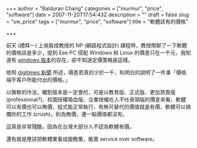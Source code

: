 +++
author = "Balduran Chang"
categories = ["murmur", "price", "software"]
date = 2007-11-20T17:54:43Z
description = ""
draft = false
slug = "sw_price"
tags = ["murmur", "price", "software"]
title = "軟體該有的價格"

+++


前天 (禮拜一) 上吳毅成教授的 NP (網路程式設計) 課程時，教授閒聊了一下軟體的價格該是多少，提到 Eee PC 搭配 Windows 和 Linux 的價差只在一千元，我知道有 [windows 版本](http://www.cs.nctu.edu.tw/~changcc/wordpress/2007/11/04/eee-pc-and-windows-os/)的存在，卻不知道定價策略是這樣。

依照 [digitimes 新聞](http://www.digitimes.com.tw/n/article.asp?id=0000069203_A5ULYA1UDC1733621V6WA) 所述，價差若真的少於一千，則明白的說明了一件事「價格端乎客戶所能付出的價格。」

以微軟的作法，閹割版本是一定會的，可是以教育版、正式版、更加昂貴版 (professional?)、校園授權吸血版、企業授權吃人不吐骨頭版的價差來看，軟體可以有價也可以無價，程式能正常執行，有無可替代的價值就是有價，軟體可以搞爛你的工作 (crush)，則為無價，連一點價值都沒有。

這真是非常殘酷，因為在台灣大部分人不認為軟體有價。

還有就是應該把軟體業看成服務業，販賣 service over software。

